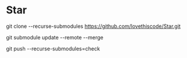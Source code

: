 # Star
git clone --recurse-submodules https://github.com/lovethiscode/Star.git


git submodule update --remote --merge


git push --recurse-submodules=check